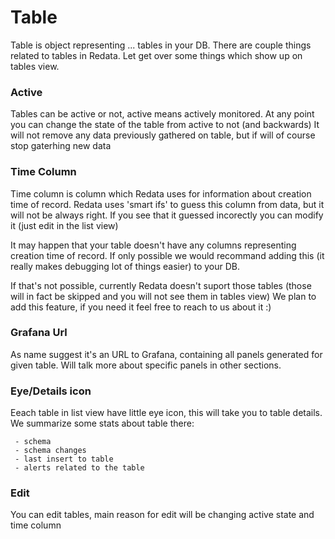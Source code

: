 # Table

Table is object representing ... tables in your DB.
There are couple things related to tables in Redata.
Let get over some things which show up on tables view.

### Active

Tables can be active or not, active means actively monitored.
At any point you can change the state of the table from active to not (and backwards)
It will not remove any data previously gathered on table, but if will of course stop gaterhing new data

### Time Column

Time column is column which Redata uses for information about creation time of record.
Redata uses 'smart ifs' to guess this column from data, but it will not be always right.
If you see that it guessed incorectly you can modify it (just edit in the list view)

It may happen that your table doesn't have any columns representing creation time of record.
If only possible we would recommand adding this (it really makes debugging lot of things easier) to your DB.

If that's not possible, currently Redata doesn't suport those tables (those will in fact be skipped and you will not see them in tables view)
We plan to add this feature, if you need it feel free to reach to us about it :)

### Grafana Url

As name suggest it's an URL to Grafana, containing all panels generated for given table. Will talk more about specific panels in other sections.

### Eye/Details icon

Eeach table in list view have little eye icon, this will take you to table details. We summarize some stats about table there:

```
 - schema
 - schema changes
 - last insert to table
 - alerts related to the table
```

### Edit

You can edit tables, main reason for edit will be changing active state and time column


